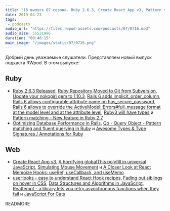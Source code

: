 ```yaml
---
title: "16 выпуск 07 сезона. Ruby 2.6.3, Create React App v3, Pattern matching in Ruby, Reattempt, JavaScript For Cats и прочее"
date: 2019-04-23
tags:
 - podcasts
audio_url: "https://files.rwpod-assets.com/podcasts/07/0716.mp3"
audio_size: 55521986
duration: "00:46:15"
main_image: "/images/static/07/0716.png"
---
```


Добрый день уважаемые слушатели. Представляем новый выпуск подкаста RWpod. В этом выпуске:

## Ruby

 - [Ruby 2.6.3 Released](https://www.ruby-lang.org/en/news/2019/04/17/ruby-2-6-3-released/), [Ruby Repository Moved to Git from Subversion](https://www.ruby-lang.org/en/news/2019/04/23/move-to-git-from-svn/), [Update your nokogiri gem to 1.10.3](https://github.com/sparklemotion/nokogiri/issues/1892), [Rails 6 adds implicit_order_column](https://blog.bigbinary.com/2019/04/16/rails-6-adds-implicit_order_column.html), [Rails 6 allows configurable attribute name on has_secure_password](https://blog.bigbinary.com/2019/04/23/rails-6-allows-configurable-attribute-name-on-has_secure_password.html), [Rails 6 allows to override the ActiveModel::Errors#full_message format at the model level and at the attribute level](https://blog.bigbinary.com/2019/04/22/rails-6-allows-to-override-the-activemodel-errors-full_message-format-at-the-model-level-and-at-the-attribute-level.html), [Ruby3 will have types](https://twitter.com/darkdimius/status/1119115657776209920) и [Pattern matching - New feature in Ruby 2.7](https://speakerdeck.com/k_tsj/pattern-matching-new-feature-in-ruby-2-dot-7)
 - [Optimizing Database Performance in Rails](https://blog.heroku.com/rails-database-optimization), [Qo - Query Object - Pattern matching and fluent querying in Ruby](https://github.com/baweaver/qo) и [Awesome Types & Type Signatures / Annotations for Ruby](https://github.com/typesigs/awesome-types)

## Web

 - [Create React App v3](https://github.com/facebook/create-react-app/releases/tag/v3.0.0), [A horrifying globalThis polyfill in universal JavaScript](https://mathiasbynens.be/notes/globalthis), [Simulating Mouse Movement](https://css-tricks.com/simulating-mouse-movement/) и [A Closer Look at React Memoize Hooks: useRef, useCallback, and useMemo](https://www.codebeast.dev/react-memoize-hooks-useRef-useCallback-useMemo/)
 - [useHooks - easy to understand React Hook recipes](https://usehooks.com/), [Fading out siblings on hover in CSS](https://www.trysmudford.com/blog/fade-out-siblings-css-trick/), [Data Structures and Algorithms in JavaScript](https://github.com/amejiarosario/dsa.js), [Reattempt - a library lets you retry asynchronous functions when they fail](https://github.com/wsmd/reattempt) и [JavaScript For Cats](http://jsforcats.com/)

READMORE
